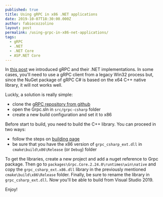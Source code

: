 ```yaml
---
published: true
title: Using gRPC in x86 .NET applications
date: 2019-10-07T18:30:00.000Z
author: fabiocozzolino
layout: post
permalink: /using-grpc-in-x86-net-applications/
tags:
  - gRPC
  - .NET
  - .NET Core
  - ASP.NET Core
---
```

In [this post](/speed-up-your-net-microservice-with-grpc/) we introduced gRPC and their .NET implementations. In some cases, you'll need to use a gRPC client from a legacy Win32 process but, since the NuGet package of gRPC C# is based on the x64 C++ native library, it will not works well.

Luckly, a solution is really simple:
* clone the [gRPC repository from github](https://github.com/grpc/grpc)
* open the Grpc.sln in `src/grpc-csharp` folder
* create a new build configuration and set it to x86

Before start to build, you need to build the C++ library. You can proceed in two ways:
* follow the steps on [building page](https://github.com/grpc/grpc/blob/master/BUILDING.md)
* be sure that you have the x86 version of `grpc_csharp_ext.dll` in `cmake\build\x86\Release` (or `Debug`) folder

To get the libraries, create a new project and add a nuget reference to Grpc package. Then go to `packages\Grpc.Core.2.24.0\runtimes\win\native` and copy the `grpc_csharp_ext.x86.dll` library in the previously mentioned `cmake\build\x86\Release` folder. Finally, be sure to rename the library in `grpc_csharp_ext.dll`. Now you'll be able to build from Visual Studio 2019.

Enjoy!
